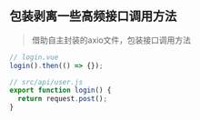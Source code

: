 ## 包装剥离一些高频接口调用方法
>借助自主封装的axio文件，包装接口调用方法

```js
// login.vue
login().then(() => {});
```

```js
// src/api/user.js
export function login() {
  return request.post();
}